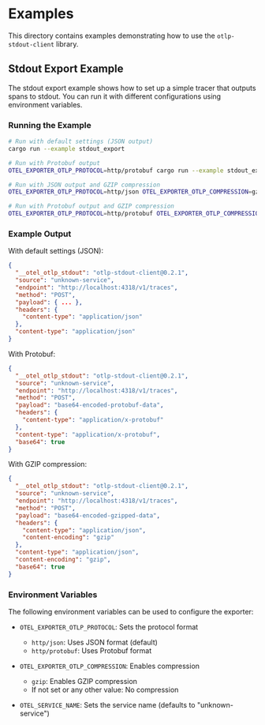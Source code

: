 # Examples

This directory contains examples demonstrating how to use the `otlp-stdout-client` library.

## Stdout Export Example

The stdout export example shows how to set up a simple tracer that outputs spans to stdout. You can run it with different configurations using environment variables.

### Running the Example

```bash
# Run with default settings (JSON output)
cargo run --example stdout_export

# Run with Protobuf output
OTEL_EXPORTER_OTLP_PROTOCOL=http/protobuf cargo run --example stdout_export

# Run with JSON output and GZIP compression
OTEL_EXPORTER_OTLP_PROTOCOL=http/json OTEL_EXPORTER_OTLP_COMPRESSION=gzip cargo run --example stdout_export

# Run with Protobuf output and GZIP compression
OTEL_EXPORTER_OTLP_PROTOCOL=http/protobuf OTEL_EXPORTER_OTLP_COMPRESSION=gzip cargo run --example stdout_export
```

### Example Output

With default settings (JSON):
```json
{
  "__otel_otlp_stdout": "otlp-stdout-client@0.2.1",
  "source": "unknown-service",
  "endpoint": "http://localhost:4318/v1/traces",
  "method": "POST",
  "payload": { ... },
  "headers": {
    "content-type": "application/json"
  },
  "content-type": "application/json"
}
```

With Protobuf:
```json
{
  "__otel_otlp_stdout": "otlp-stdout-client@0.2.1",
  "source": "unknown-service",
  "endpoint": "http://localhost:4318/v1/traces",
  "method": "POST",
  "payload": "base64-encoded-protobuf-data",
  "headers": {
    "content-type": "application/x-protobuf"
  },
  "content-type": "application/x-protobuf",
  "base64": true
}
```

With GZIP compression:
```json
{
  "__otel_otlp_stdout": "otlp-stdout-client@0.2.1",
  "source": "unknown-service",
  "endpoint": "http://localhost:4318/v1/traces",
  "method": "POST",
  "payload": "base64-encoded-gzipped-data",
  "headers": {
    "content-type": "application/json",
    "content-encoding": "gzip"
  },
  "content-type": "application/json",
  "content-encoding": "gzip",
  "base64": true
}
```

### Environment Variables

The following environment variables can be used to configure the exporter:

- `OTEL_EXPORTER_OTLP_PROTOCOL`: Sets the protocol format
  - `http/json`: Uses JSON format (default)
  - `http/protobuf`: Uses Protobuf format

- `OTEL_EXPORTER_OTLP_COMPRESSION`: Enables compression
  - `gzip`: Enables GZIP compression
  - If not set or any other value: No compression

- `OTEL_SERVICE_NAME`: Sets the service name (defaults to "unknown-service") 
